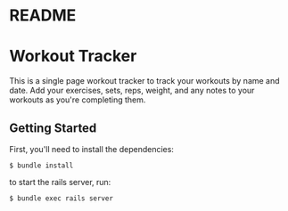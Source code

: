 # README

# Workout Tracker

This is a single page workout tracker to track your workouts by name and date. Add your exercises, sets, reps, weight, and any notes to your workouts as you're completing them.

## Getting Started

First, you'll need to install the dependencies:

    $ bundle install

to start the rails server, run:

    $ bundle exec rails server
